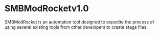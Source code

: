 # SMBModRocketv1.0
SMBModRocket is an automation tool designed to expedite the process of using several existing tools from other developers to create stage files.
